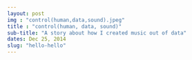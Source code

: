 ```yaml
---
layout: post
img : "control(human,data,sound).jpeg"
title : "control(human, data, sound)"
sub-title: "A story about how I created music out of data"
dates: Dec 25, 2014
slug: "hello-hello"
---
```

